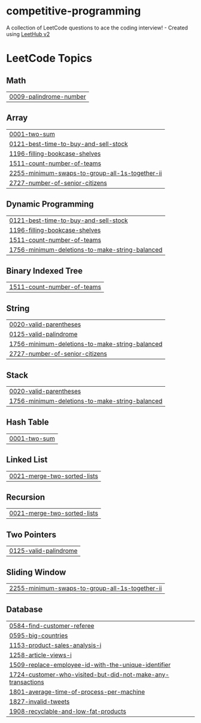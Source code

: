 # competitive-programming
A collection of LeetCode questions to ace the coding interview! - Created using [LeetHub v2](https://github.com/arunbhardwaj/LeetHub-2.0)

<!---LeetCode Topics Start-->
# LeetCode Topics
## Math
|  |
| ------- |
| [0009-palindrome-number](https://github.com/mukundajmera/competitive-programming/tree/master/0009-palindrome-number) |
## Array
|  |
| ------- |
| [0001-two-sum](https://github.com/mukundajmera/competitive-programming/tree/master/0001-two-sum) |
| [0121-best-time-to-buy-and-sell-stock](https://github.com/mukundajmera/competitive-programming/tree/master/0121-best-time-to-buy-and-sell-stock) |
| [1196-filling-bookcase-shelves](https://github.com/mukundajmera/competitive-programming/tree/master/1196-filling-bookcase-shelves) |
| [1511-count-number-of-teams](https://github.com/mukundajmera/competitive-programming/tree/master/1511-count-number-of-teams) |
| [2255-minimum-swaps-to-group-all-1s-together-ii](https://github.com/mukundajmera/competitive-programming/tree/master/2255-minimum-swaps-to-group-all-1s-together-ii) |
| [2727-number-of-senior-citizens](https://github.com/mukundajmera/competitive-programming/tree/master/2727-number-of-senior-citizens) |
## Dynamic Programming
|  |
| ------- |
| [0121-best-time-to-buy-and-sell-stock](https://github.com/mukundajmera/competitive-programming/tree/master/0121-best-time-to-buy-and-sell-stock) |
| [1196-filling-bookcase-shelves](https://github.com/mukundajmera/competitive-programming/tree/master/1196-filling-bookcase-shelves) |
| [1511-count-number-of-teams](https://github.com/mukundajmera/competitive-programming/tree/master/1511-count-number-of-teams) |
| [1756-minimum-deletions-to-make-string-balanced](https://github.com/mukundajmera/competitive-programming/tree/master/1756-minimum-deletions-to-make-string-balanced) |
## Binary Indexed Tree
|  |
| ------- |
| [1511-count-number-of-teams](https://github.com/mukundajmera/competitive-programming/tree/master/1511-count-number-of-teams) |
## String
|  |
| ------- |
| [0020-valid-parentheses](https://github.com/mukundajmera/competitive-programming/tree/master/0020-valid-parentheses) |
| [0125-valid-palindrome](https://github.com/mukundajmera/competitive-programming/tree/master/0125-valid-palindrome) |
| [1756-minimum-deletions-to-make-string-balanced](https://github.com/mukundajmera/competitive-programming/tree/master/1756-minimum-deletions-to-make-string-balanced) |
| [2727-number-of-senior-citizens](https://github.com/mukundajmera/competitive-programming/tree/master/2727-number-of-senior-citizens) |
## Stack
|  |
| ------- |
| [0020-valid-parentheses](https://github.com/mukundajmera/competitive-programming/tree/master/0020-valid-parentheses) |
| [1756-minimum-deletions-to-make-string-balanced](https://github.com/mukundajmera/competitive-programming/tree/master/1756-minimum-deletions-to-make-string-balanced) |
## Hash Table
|  |
| ------- |
| [0001-two-sum](https://github.com/mukundajmera/competitive-programming/tree/master/0001-two-sum) |
## Linked List
|  |
| ------- |
| [0021-merge-two-sorted-lists](https://github.com/mukundajmera/competitive-programming/tree/master/0021-merge-two-sorted-lists) |
## Recursion
|  |
| ------- |
| [0021-merge-two-sorted-lists](https://github.com/mukundajmera/competitive-programming/tree/master/0021-merge-two-sorted-lists) |
## Two Pointers
|  |
| ------- |
| [0125-valid-palindrome](https://github.com/mukundajmera/competitive-programming/tree/master/0125-valid-palindrome) |
## Sliding Window
|  |
| ------- |
| [2255-minimum-swaps-to-group-all-1s-together-ii](https://github.com/mukundajmera/competitive-programming/tree/master/2255-minimum-swaps-to-group-all-1s-together-ii) |
## Database
|  |
| ------- |
| [0584-find-customer-referee](https://github.com/mukundajmera/competitive-programming/tree/master/0584-find-customer-referee) |
| [0595-big-countries](https://github.com/mukundajmera/competitive-programming/tree/master/0595-big-countries) |
| [1153-product-sales-analysis-i](https://github.com/mukundajmera/competitive-programming/tree/master/1153-product-sales-analysis-i) |
| [1258-article-views-i](https://github.com/mukundajmera/competitive-programming/tree/master/1258-article-views-i) |
| [1509-replace-employee-id-with-the-unique-identifier](https://github.com/mukundajmera/competitive-programming/tree/master/1509-replace-employee-id-with-the-unique-identifier) |
| [1724-customer-who-visited-but-did-not-make-any-transactions](https://github.com/mukundajmera/competitive-programming/tree/master/1724-customer-who-visited-but-did-not-make-any-transactions) |
| [1801-average-time-of-process-per-machine](https://github.com/mukundajmera/competitive-programming/tree/master/1801-average-time-of-process-per-machine) |
| [1827-invalid-tweets](https://github.com/mukundajmera/competitive-programming/tree/master/1827-invalid-tweets) |
| [1908-recyclable-and-low-fat-products](https://github.com/mukundajmera/competitive-programming/tree/master/1908-recyclable-and-low-fat-products) |
<!---LeetCode Topics End-->